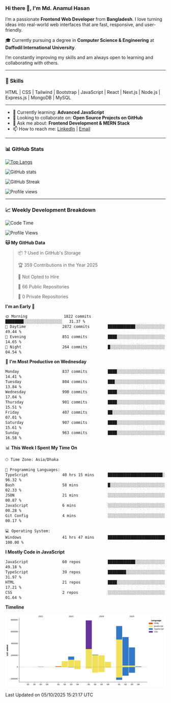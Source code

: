 ### Hi there 👋, I'm Md. Anamul Hasan

I’m a passionate **Frontend Web Developer** from **Bangladesh**. I love turning ideas into real-world web interfaces that are fast, responsive, and user-friendly.

🎓 Currently pursuing a degree in **Computer Science & Engineering** at **Daffodil International University**.

I’m constantly improving my skills and am always open to learning and collaborating with others.

---

### 🚀 Skills
HTML | CSS | Tailwind | Bootstrap | JavaScript | React | Next.js | Node.js | Express.js | MongoDB | MySQL 

---

- 🌱 Currently learning: **Advanced JavaScript**
- 👯 Looking to collaborate on: **Open Source Projects on GitHub**
- 💬 Ask me about: **Frontend Development & MERN Stack**
- 📫 How to reach me: [LinkedIn](https://www.linkedin.com/in/mdanamulhasan201) | [Email](mailto:anamulhasan3625@gmail.com)

---

### 📊 GitHub Stats

[![Top Langs](https://github-readme-stats.vercel.app/api/top-langs/?username=mdanamulhasan201&layout=compact)](https://github.com/anuraghazra/github-readme-stats)

![GitHub stats](https://github-readme-stats.vercel.app/api?username=mdanamulhasan201&show_icons=true&count_private=true&theme=tokyonight)

![GitHub Streak](https://streak-stats.demolab.com?user=mdanamulhasan201&theme=tokyonight)

![Profile views](https://gpvc.arturio.dev/mdanamulhasan201)

---

### 📈 Weekly Development Breakdown

<!--START_SECTION:waka-->
![Code Time](http://img.shields.io/badge/Code%20Time-796%20hrs%2035%20mins-blue)

![Profile Views](http://img.shields.io/badge/Profile%20Views-5-blue)

**🐱 My GitHub Data** 

> 📦 ? Used in GitHub's Storage 
 > 
> 🏆 359 Contributions in the Year 2025
 > 
> 🚫 Not Opted to Hire
 > 
> 📜 66 Public Repositories 
 > 
> 🔑 0 Private Repositories 
 > 
**I'm an Early 🐤** 

```text
🌞 Morning                1822 commits        ████████░░░░░░░░░░░░░░░░░   31.37 % 
🌆 Daytime                2872 commits        ████████████░░░░░░░░░░░░░   49.44 % 
🌃 Evening                851 commits         ████░░░░░░░░░░░░░░░░░░░░░   14.65 % 
🌙 Night                  264 commits         █░░░░░░░░░░░░░░░░░░░░░░░░   04.54 % 
```
📅 **I'm Most Productive on Wednesday** 

```text
Monday                   837 commits         ████░░░░░░░░░░░░░░░░░░░░░   14.41 % 
Tuesday                  804 commits         ███░░░░░░░░░░░░░░░░░░░░░░   13.84 % 
Wednesday                990 commits         ████░░░░░░░░░░░░░░░░░░░░░   17.04 % 
Thursday                 901 commits         ████░░░░░░░░░░░░░░░░░░░░░   15.51 % 
Friday                   407 commits         ██░░░░░░░░░░░░░░░░░░░░░░░   07.01 % 
Saturday                 907 commits         ████░░░░░░░░░░░░░░░░░░░░░   15.61 % 
Sunday                   963 commits         ████░░░░░░░░░░░░░░░░░░░░░   16.58 % 
```


📊 **This Week I Spent My Time On** 

```text
🕑︎ Time Zone: Asia/Dhaka

💬 Programming Languages: 
TypeScript               40 hrs 15 mins      ████████████████████████░   96.32 % 
Bash                     58 mins             █░░░░░░░░░░░░░░░░░░░░░░░░   02.33 % 
JSON                     21 mins             ░░░░░░░░░░░░░░░░░░░░░░░░░   00.87 % 
JavaScript               6 mins              ░░░░░░░░░░░░░░░░░░░░░░░░░   00.28 % 
Git Config               4 mins              ░░░░░░░░░░░░░░░░░░░░░░░░░   00.17 % 

💻 Operating System: 
Windows                  41 hrs 47 mins      █████████████████████████   100.00 % 
```

**I Mostly Code in JavaScript** 

```text
JavaScript               60 repos            ████████████░░░░░░░░░░░░░   49.18 % 
TypeScript               39 repos            ████████░░░░░░░░░░░░░░░░░   31.97 % 
HTML                     21 repos            ████░░░░░░░░░░░░░░░░░░░░░   17.21 % 
CSS                      2 repos             ░░░░░░░░░░░░░░░░░░░░░░░░░   01.64 % 
```



**Timeline**

![Lines of Code chart](https://raw.githubusercontent.com/mdanamulhasan201/mdanamulhasan201/main/assets/bar_graph.png)


 Last Updated on 05/10/2025 15:21:17 UTC
<!--END_SECTION:waka-->
